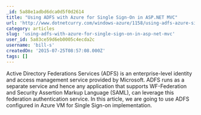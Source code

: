 ```yaml
---
_id: 5a88e1adbd6dca0d5f0d2614
title: "Using ADFS with Azure for Single Sign-On in ASP.NET MVC"
url: 'http://www.dotnetcurry.com/windows-azure/1158/using-adfs-azure-single-signon-aspnet-mvc'
category: articles
slug: 'using-adfs-with-azure-for-single-sign-on-in-asp-net-mvc'
user_id: 5a83ce59d6eb0005c4ecda2c
username: 'bill-s'
createdOn: '2015-07-25T08:57:08.000Z'
tags: []
---
```


Active Directory Federations Services (ADFS) is an enterprise-level identity and access management service provided by Microsoft. ADFS runs as a separate service and hence any application that supports WF-Federation and Security Assertion Markup Language (SAML), can leverage this federation authentication service. In this article, we are going to use ADFS configured in Azure VM for Single Sign-on implementation.
